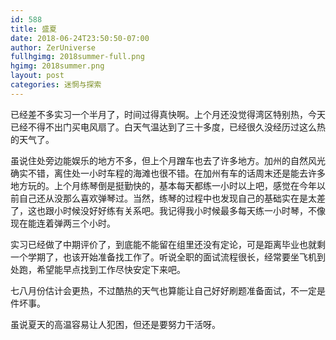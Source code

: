 ```yaml
---
id: 588
title: 盛夏
date: 2018-06-24T23:50:50-07:00
author: ZerUniverse
fullhgimg: 2018summer-full.png
hgimg: 2018summer.png
layout: post
categories: 迷惘与探索
---
```


已经差不多实习一个半月了，时间过得真快啊。上个月还没觉得湾区特别热，今天已经不得不出门买电风扇了。白天气温达到了三十多度，已经很久没经历过这么热的天气了<!--more-->。

虽说住处旁边能娱乐的地方不多，但上个月蹭车也去了许多地方。加州的自然风光确实不错，离住处一小时车程的海滩也很不错。在加州有车的话周末还是能去许多地方玩的。上个月练琴倒是挺勤快的，基本每天都练一小时以上吧，感觉在今年以前自己还从没那么喜欢弹琴过。当然，练琴的过程中也发现自己的基础实在是太差了，这也跟小时候没好好练有关系吧。我记得我小时候最多每天练一小时琴，不像现在能连着弹两三个小时。

实习已经做了中期评价了，到底能不能留在组里还没有定论，可是距离毕业也就剩一个学期了，也该开始准备找工作了。听说全职的面试流程很长，经常要坐飞机到处跑，希望能早点找到工作尽快安定下来吧。

七八月份估计会更热，不过酷热的天气也算能让自己好好刷题准备面试，不一定是件坏事。

虽说夏天的高温容易让人犯困，但还是要努力干活呀。